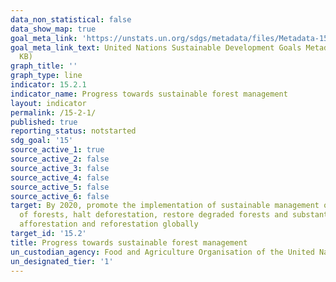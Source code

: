 ```yaml
---
data_non_statistical: false
data_show_map: true
goal_meta_link: 'https://unstats.un.org/sdgs/metadata/files/Metadata-15-02-01.pdf '
goal_meta_link_text: United Nations Sustainable Development Goals Metadata (PDF 756
  KB)
graph_title: ''
graph_type: line
indicator: 15.2.1
indicator_name: Progress towards sustainable forest management
layout: indicator
permalink: /15-2-1/
published: true
reporting_status: notstarted
sdg_goal: '15'
source_active_1: true
source_active_2: false
source_active_3: false
source_active_4: false
source_active_5: false
source_active_6: false
target: By 2020, promote the implementation of sustainable management of all types
  of forests, halt deforestation, restore degraded forests and substantially increase
  afforestation and reforestation globally
target_id: '15.2'
title: Progress towards sustainable forest management
un_custodian_agency: Food and Agriculture Organisation of the United Nations (FAO)
un_designated_tier: '1'
---
```


